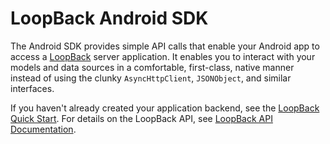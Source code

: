 # LoopBack Android SDK

The Android SDK provides simple API calls that enable your Android app to access a
[LoopBack](http://docs.strongloop.com/loopback) server application.  It enables you to interact with your 
models and data sources in a comfortable, first-class, native manner instead 
of using the clunky `AsyncHttpClient`, `JSONObject`, and similar interfaces.

If you haven't already created your application backend, see the
[LoopBack Quick Start](http://docs.strongloop.com/loopback#quick-start).
For details on the LoopBack API, see [LoopBack API Documentation](http://docs.strongloop.com/loopback#nodejs-api).

